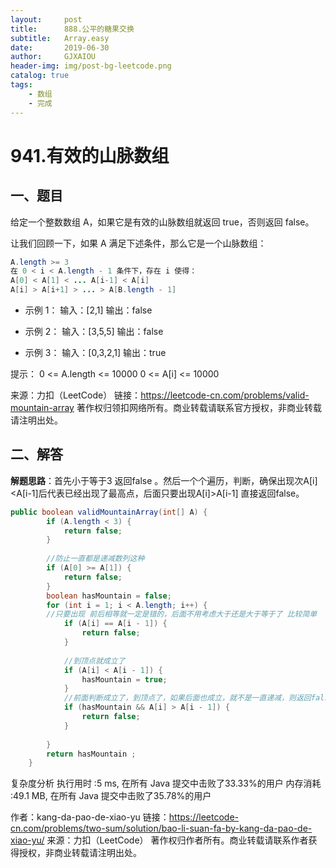 ```yaml
---
layout:     post
title:      888.公平的糖果交换
subtitle:   Array.easy
date:       2019-06-30
author:     GJXAIOU
header-img: img/post-bg-leetcode.png
catalog: true
tags:
    - 数组
	- 完成 
---
```



# 941.有效的山脉数组


## 一、题目

给定一个整数数组 A，如果它是有效的山脉数组就返回 true，否则返回 false。

让我们回顾一下，如果 A 满足下述条件，那么它是一个山脉数组：

```java
A.length >= 3
在 0 < i < A.length - 1 条件下，存在 i 使得：
A[0] < A[1] < ... A[i-1] < A[i]
A[i] > A[i+1] > ... > A[B.length - 1]

```


- 示例 1：
输入：[2,1]
输出：false

- 示例 2：
输入：[3,5,5]
输出：false

- 示例 3：
输入：[0,3,2,1]
输出：true


提示：
0 <= A.length <= 10000
0 <= A[i] <= 10000 

来源：力扣（LeetCode）
链接：https://leetcode-cn.com/problems/valid-mountain-array
著作权归领扣网络所有。商业转载请联系官方授权，非商业转载请注明出处。


##  二、解答
**解题思路**：首先小于等于3 返回false 。然后一个个遍历，判断，确保出现次A[i]<A[i-1]后代表已经出现了最高点，后面只要出现A[i]>A[i-1] 直接返回false。

```java
public boolean validMountainArray(int[] A) {
        if (A.length < 3) {
            return false;
        }
        
        //防止一直都是递减数列这种
        if (A[0] >= A[1]) {
            return false;
        }
        boolean hasMountain = false;
        for (int i = 1; i < A.length; i++) {
        //只要出现 前后相等就一定是错的，后面不用考虑大于还是大于等于了 比较简单
            if (A[i] == A[i - 1]) {
                return false;
            }
            
            //到顶点就成立了         
            if (A[i] < A[i - 1]) {
                hasMountain = true;
            }
            //前面判断成立了，到顶点了，如果后面也成立，就不是一直递减，则返回false
            if (hasMountain && A[i] > A[i - 1]) {
                return false;
            }
            
        }
        return hasMountain ;
    }


```
复杂度分析
执行用时 :5 ms, 在所有 Java 提交中击败了33.33%的用户
内存消耗 :49.1 MB, 在所有 Java 提交中击败了35.78%的用户

作者：kang-da-pao-de-xiao-yu
链接：https://leetcode-cn.com/problems/two-sum/solution/bao-li-suan-fa-by-kang-da-pao-de-xiao-yu/
来源：力扣（LeetCode）
著作权归作者所有。商业转载请联系作者获得授权，非商业转载请注明出处。

